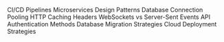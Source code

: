



CI/CD Pipelines
Microservices Design Patterns
Database Connection Pooling
HTTP Caching Headers
WebSockets vs Server-Sent Events
API Authentication Methods
Database Migration Strategies
Cloud Deployment Strategies
